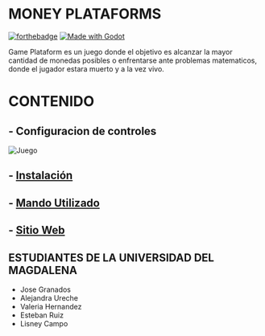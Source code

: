 # MONEY PLATAFORMS

[![forthebadge](http://forthebadge.com/images/badges/made-with-python.svg)](http://forthebadge.com)
[![Made with Godot](https://img.shields.io/badge/Made%20with-Godot-478CBF?style=for-the-badge&logo=godot%20engine&logoColor=white)](https://godotengine.org)

Game Plataform es un juego donde el objetivo es alcanzar la mayor cantidad de monedas posibles o enfrentarse ante problemas matematicos, donde el jugador estara muerto y a la vez vivo.

# CONTENIDO
## - Configuracion de controles
![Juego](https://i.ibb.co/PT5zd7z/Blue-Illustration-Game-Presentation-2.jpg)
## - [Instalación]([#](https://github.com/mcangen/gamePlataforms/releases/tag/v1.0-alpha))
## - [Mando Utilizado](https://github.com/mcangen/ElectronicMando)
## - [Sitio Web](#)

## ESTUDIANTES DE LA UNIVERSIDAD DEL MAGDALENA
- Jose Granados 
- Alejandra Ureche
- Valeria Hernandez
- Esteban Ruiz
- Lisney Campo
